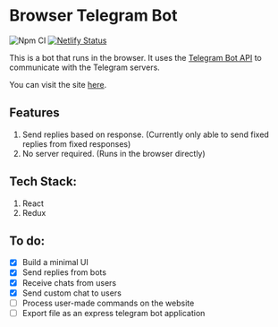 # Browser Telegram Bot

![Npm CI](https://github.com/jh123x/telegram-bot-on-browser/actions/workflows/node.js.yml/badge.svg "NPM CI")
[![Netlify Status](https://api.netlify.com/api/v1/badges/1a82dc34-1aa2-4058-bda6-27d03486aa9f/deploy-status)](https://app.netlify.com/sites/zesty-brigadeiros-e31668/deploys "Deploy Status")

This is a bot that runs in the browser. It uses the [Telegram Bot API](https://core.telegram.org/bots/api) to communicate with the Telegram servers.

You can visit the site [here](https://telebot.jh123x.com/ "Telegram Bot on Browser").

## Features

1. Send replies based on response. (Currently only able to send fixed replies from fixed responses)
2. No server required. (Runs in the browser directly)

## Tech Stack:

1. React
2. Redux

## To do:

- [x] Build a minimal UI
- [x] Send replies from bots
- [x] Receive chats from users
- [x] Send custom chat to users
- [ ] Process user-made commands on the website
- [ ] Export file as an express telegram bot application
